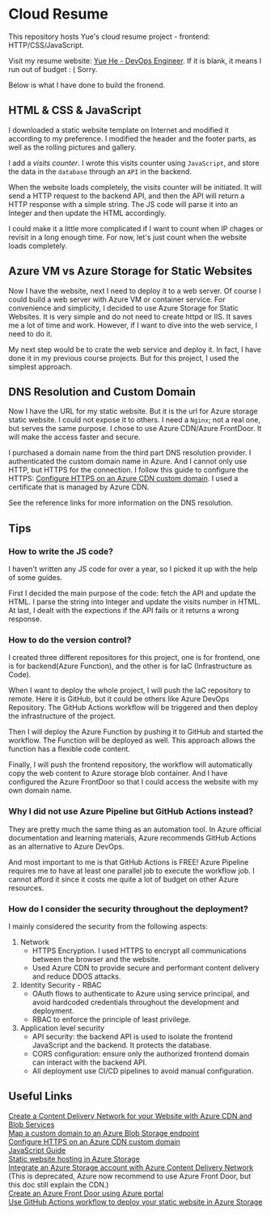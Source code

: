 # Cloud Resume
This repository hosts Yue's cloud resume project - frontend: HTTP/CSS/JavaScript. 

Visit my resume website: [Yue He - DevOps Engineer](www.joyceheyue.fun). If it is blank, it means I run out of budget  : (  Sorry.

Below is what I have done to build the fronend. 

## HTML & CSS & JavaScript
I downloaded a static website template on Internet and modified it according to my preference. I modified the header and the footer parts, as well as the rolling pictures and gallery. 

I add a _visits counter_. I wrote this visits counter using `JavaScript`, and store the data in the `database` through an `API` in the backend. 

When the website loads completely, the visits counter will be initiated. It will send a HTTP request to the backend API, and then the API will return a HTTP response with a simple string. The JS code will parse it into an Integer and then update the HTML accordingly.

I could make it a little more complicated if I want to count when IP chages or revisit in a long enough time. For now, let's just count when the website loads completely.

## Azure VM vs Azure Storage for Static Websites
Now I have the website, next I need to deploy it to a web server. Of course I could build a web server with Azure VM or container service. For convenience and simplicity, I decided to use Azure Storage for Static Websites. It is very simple and do not need to create httpd or IIS. It saves me a lot of time and work. However, if I want to dive into the web service, I need to do it. 

My next step would be to crate the web service and deploy it. In fact, I have done it in my previous course projects. But for this project, I used the simplest approach.

## DNS Resolution and Custom Domain
Now I have the URL for my static website. But it is the url for Azure storage static website. I could not expose it to others. I need a `Nginx`; not a real one, but serves the same purpose. I chose to use Azure CDN/Azure FrontDoor. It will make the access faster and secure. 

I purchased a domain name from the third part DNS resolution provider. I authenticated the custom domain name in Azure. And I cannot only use HTTP, but HTTPS for the connection. I follow this guide to configure the HTTPS: [Configure HTTPS on an Azure CDN custom domain](https://learn.microsoft.com/en-us/azure/cdn/cdn-custom-ssl?tabs=option-1-default-enable-https-with-a-cdn-managed-certificate). I used a certificate that is managed by Azure CDN. 

See the reference links for more information on the DNS resolution. 

## Tips
### How to write the JS code?
I haven't written any JS code for over a year, so I picked it up with the help of some guides. 

First I decided the main purpose of the code: fetch the API and update the HTML. I parse the string into Integer and update the visits number in HTML. At last, I dealt with the expections if the API fails or it returns a wrong response. 

###  How to do the version control?
I created three different repositores for this project, one is for frontend, one is for backend(Azure Function), and the other is for IaC (Infrastructure as Code). 

When I want to deploy the whole project, I will push the IaC repository to remote. Here it is GitHub, but it could be others like Azure DevOps Repository. The GitHub Actions workflow will be triggered and then deploy the infrastructure of the project. 

Then I will deploy the Azure Function by pushing it to GitHub and started the workflow. The Function will be deployed as well. This approach allows the function has a flexible code content. 

Finally, I will push the frontend repository, the workflow will automatically copy the web content to Azure storage blob container. And I have configured the Azure FrontDoor so that I could access the website with my own domain name.
### Why I did not use Azure Pipeline but GitHub Actions instead?
They are pretty much the same thing as an automation tool. In Azure official documentation and learning materials, Azure recommends GitHub Actions as an alternative to Azure DevOps. 

And most important to me is that GitHub Actions is FREE! Azure Pipeline requires me to have at least one parallel job to execute the workflow job. I cannot afford it since it costs me quite a lot of budget on other Azure resources. 

### How do I consider the security throughout the deployment?
I mainly considered the security from the following aspects:
1. Network
    - HTTPS Encryption. I used HTTPS to encrypt all communications between the browser and the website. 
    - Used Azure CDN to provide secure and performant content delivery and reduce DDOS attacks. 
2. Identity Security - RBAC
    - OAuth flows to authenticate to Azure using service principal, and avoid hardcoded credentials throughout the development and deployment. 
    - RBAC to enforce the principle of least privilege. 
3. Application level security
    - API security: the backend API is used to isolate the frontend JavaScript and the backend. It protects the database. 
    - CORS configuration: ensure only the authorized frontend domain can interact with the backend API. 
    - All deployment use CI/CD pipelines to avoid manual configuration.

## Useful Links
[Create a Content Delivery Network for your Website with Azure CDN and Blob Services](https://learn.microsoft.com/en-us/training/modules/create-cdn-static-resources-blob-storage/)\
[Map a custom domain to an Azure Blob Storage endpoint](https://learn.microsoft.com/en-us/azure/storage/blobs/storage-custom-domain-name?tabs=azure-portal#endpoint)\
[Configure HTTPS on an Azure CDN custom domain](https://learn.microsoft.com/en-us/azure/cdn/cdn-custom-ssl?tabs=option-1-default-enable-https-with-a-cdn-managed-certificate)\
[JavaScript Guide](https://developer.mozilla.org/en-US/docs/Web/JavaScript/Guide)\
[Static website hosting in Azure Storage](https://learn.microsoft.com/en-us/azure/storage/blobs/storage-blob-static-website)\
[Integrate an Azure Storage account with Azure Content Delivery Network](https://learn.microsoft.com/en-us/azure/cdn/cdn-create-a-storage-account-with-cdn) (This is deprecated, Azure now recommend to use Azure Front Door, but this doc still explain the CDN.)\
[Create an Azure Front Door using Azure portal](https://learn.microsoft.com/en-us/azure/frontdoor/create-front-door-portal?tabs=quick)\
[Use GitHub Actions workflow to deploy your static website in Azure Storage](https://learn.microsoft.com/en-us/azure/storage/blobs/storage-blobs-static-site-github-actions?tabs=userlevel)
